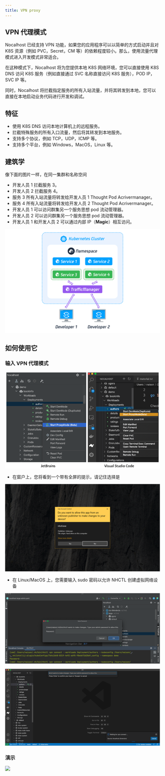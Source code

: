 ```yaml
---
title: VPN proxy
---
```


## VPN 代理模式

Nocalhost 已经支持 VPN 功能，如果您的应用程序可以以简单的方式启动并且对 K8S 资源（例如 PVC，Secret，CM 等）的依赖程度较小。那么，使用流量代理模式进入开发模式非常适合。

在这种模式下，Nocalhost 将为您提供本地 K8S 网络环境，您可以直接使用 K8S DNS 访问 K8S 服务（例如直接通过 SVC 名称直接访问 K8S 服务），POD IP，SVC IP 等。

同时，Nocalhost 将拦截指定服务的所有入站流量，并将其转发到本地，您可以直接在本地启动业务代码进行开发和调试。

## 特征

- 使用 K8S DNS 访问本地计算机上的远程服务。
- 拦截特殊服务的所有入口流量，然后将其转发到本地服务。
- 支持多个协议，例如 TCP，UDP，ICMP 等。
- 支持多个平台，例如 Windows，MacOS，Linux 等。

## 建筑学

像下面的图片一样，在同一集群和名称空间

- 开发人员 1 拦截服务 3。
- 开发人员 2 拦截服务 4。
- 服务 3 所有入站流量将转发给开发人员 1 Thought Pod Acrivermanager。
- 服务 4 所有入站流量将转发给开发人员 2 Thought Pod Acrivermanager。
- 开发人员 1 可以访问群集另一个服务思想 pod 流动管理器。
- 开发人员 2 可以访问群集另一个服务思想 pod 流动管理器。
- 开发人员 1 和开发人员 2 可以通过内部 IP（**Magic**）相互访问。

![architecture](../../img/vpn/vpn-replace-traffic-manager.png)

## 如何使用它

### 输入 VPN 代理模式

![vscode](../../img/vpn/vpn-replace-start-all.png)

- 在窗户上，您将看到一个带有全屏的提示，请记住选择是

![vscode](../../img/vpn/vpn-replace-sudo-password-windows.png)

- 在 Linux/MacOS 上，您需要输入 sudo 密码以允许 NHCTL 创建虚拟网络设备

![vscode](../../img/vpn/vpn-replace-sudo-password-jetbrains.png)

![jetbrains](../../img/vpn/vpn-replace-sudo-password.png)

### 演示

![](../../img/vpn/vpn-replace-demo.gif)
